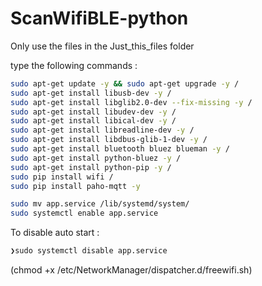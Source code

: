 # ScanWifiBLE-python

Only use the files in the Just_this_files folder

type the following commands :

```sh
sudo apt-get update -y && sudo apt-get upgrade -y /
sudo apt-get install libusb-dev -y /
sudo apt-get install libglib2.0-dev --fix-missing -y /
sudo apt-get install libudev-dev -y /
sudo apt-get install libical-dev -y /
sudo apt-get install libreadline-dev -y /
sudo apt-get install libdbus-glib-1-dev -y /
sudo apt-get install bluetooth bluez blueman -y /
sudo apt-get install python-bluez -y /
sudo apt-get install python-pip -y /
sudo pip install wifi /
sudo pip install paho-mqtt -y

sudo mv app.service /lib/systemd/system/
sudo systemctl enable app.service
```
To disable auto start :
```sh
❯sudo systemctl disable app.service
```



(chmod +x /etc/NetworkManager/dispatcher.d/freewifi.sh)
